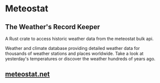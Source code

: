 # Meteostat

## The Weather's Record Keeper

A Rust crate to access historic weather data from the meteostat bulk api.

Weather and climate database providing detailed weather data for thousands of weather stations and places worldwide.
Take a look at yesterday's temperatures or discover the weather hundreds of years ago.

## [meteostat.net](https://meteostat.net)


